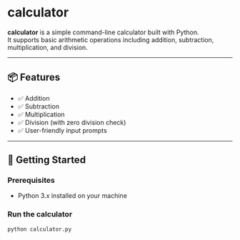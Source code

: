 # calculator

**calculator** is a simple command-line calculator built with Python.  
It supports basic arithmetic operations including addition, subtraction, multiplication, and division.

---

## 📦 Features

- ✅ Addition
- ✅ Subtraction
- ✅ Multiplication
- ✅ Division (with zero division check)
- ✅ User-friendly input prompts

---

## 🚀 Getting Started

### Prerequisites
- Python 3.x installed on your machine

### Run the calculator
```bash
python calculator.py
